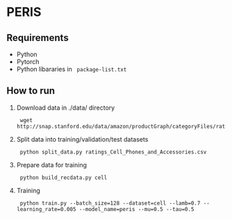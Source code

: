 # PERIS

## Requirements
* Python
* Pytorch
* Python libararies in  <code> package-list.txt </code>

## How to run
1. Download data in ./data/ directory
    <pre><code> wget http://snap.stanford.edu/data/amazon/productGraph/categoryFiles/ratings_Cell_Phones_and_Accessories.csv </code></pre>
2. Split data into training/validation/test datasets
    <pre><code> python split_data.py ratings_Cell_Phones_and_Accessories.csv </code></pre>
3. Prepare data for training
    <pre><code> python build_recdata.py cell </code></pre>
4. Training
    <pre><code> python train.py --batch_size=128 --dataset=cell --lamb=0.7 --learning_rate=0.005 --model_name=peris --mu=0.5 --tau=0.5 </code></pre>

